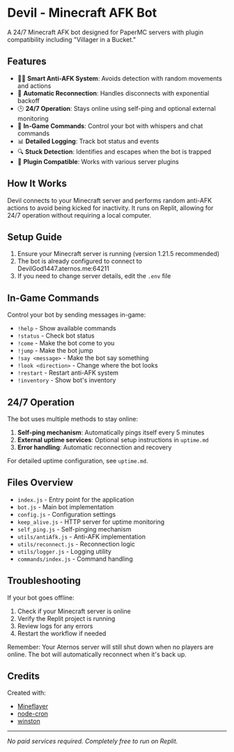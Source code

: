 # Devil - Minecraft AFK Bot

A 24/7 Minecraft AFK bot designed for PaperMC servers with plugin compatibility including "Villager in a Bucket."

## Features

- 🏃‍♂️ **Smart Anti-AFK System**: Avoids detection with random movements and actions
- 🔄 **Automatic Reconnection**: Handles disconnects with exponential backoff
- 🕒 **24/7 Operation**: Stays online using self-ping and optional external monitoring
- 💬 **In-Game Commands**: Control your bot with whispers and chat commands
- 📊 **Detailed Logging**: Track bot status and events
- 🔍 **Stuck Detection**: Identifies and escapes when the bot is trapped
- 🚀 **Plugin Compatible**: Works with various server plugins

## How It Works

Devil connects to your Minecraft server and performs random anti-AFK actions to avoid being kicked for inactivity. It runs on Replit, allowing for 24/7 operation without requiring a local computer.

## Setup Guide

1. Ensure your Minecraft server is running (version 1.21.5 recommended)
2. The bot is already configured to connect to DevilGod1447.aternos.me:64211
3. If you need to change server details, edit the `.env` file

## In-Game Commands

Control your bot by sending messages in-game:

- `!help` - Show available commands
- `!status` - Check bot status
- `!come` - Make the bot come to you
- `!jump` - Make the bot jump
- `!say <message>` - Make the bot say something
- `!look <direction>` - Change where the bot looks
- `!restart` - Restart anti-AFK system
- `!inventory` - Show bot's inventory

## 24/7 Operation

The bot uses multiple methods to stay online:

1. **Self-ping mechanism**: Automatically pings itself every 5 minutes
2. **External uptime services**: Optional setup instructions in `uptime.md`
3. **Error handling**: Automatic reconnection and recovery

For detailed uptime configuration, see `uptime.md`.

## Files Overview

- `index.js` - Entry point for the application
- `bot.js` - Main bot implementation
- `config.js` - Configuration settings
- `keep_alive.js` - HTTP server for uptime monitoring
- `self_ping.js` - Self-pinging mechanism
- `utils/antiAfk.js` - Anti-AFK implementation
- `utils/reconnect.js` - Reconnection logic
- `utils/logger.js` - Logging utility
- `commands/index.js` - Command handling

## Troubleshooting

If your bot goes offline:

1. Check if your Minecraft server is online
2. Verify the Replit project is running
3. Review logs for any errors
4. Restart the workflow if needed

Remember: Your Aternos server will still shut down when no players are online. The bot will automatically reconnect when it's back up.

## Credits

Created with:
- [Mineflayer](https://github.com/PrismarineJS/mineflayer)
- [node-cron](https://github.com/node-cron/node-cron)
- [winston](https://github.com/winstonjs/winston)

---

*No paid services required. Completely free to run on Replit.*